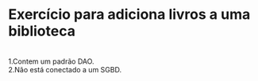 # Exercício para adiciona livros a uma biblioteca
<br/>1.Contem um padrão DAO.
<br/>2.Não está conectado a um SGBD.
